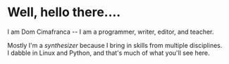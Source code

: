 # Well, hello there....

I am Dom Cimafranca -- I am a programmer, writer, editor, and teacher.

Mostly I'm a *synthesizer* because I bring in skills from multiple disciplines.  
I dabble in Linux and Python, and that's much of what you'll see here.
